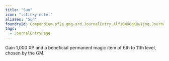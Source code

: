 ```yaml
---
title: "Sun"
icon: ":sticky-note:"
aliases: "Sun"
foundryId: Compendium.pf2e.gmg-srd.JournalEntry.Alf16WU6qK8w1jmq.JournalEntryPage.jknI8AgdvLD5wt7z
tags:
  - JournalEntryPage
---
```

Gain 1,000 XP and a beneficial permanent magic item of 6th to 11th level, chosen by the GM.